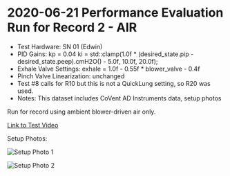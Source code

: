 # 2020-06-21 Performance Evaluation Run for Record 2 - AIR

- Test Hardware: SN 01 (Edwin)
- PID Gains: kp = 0.04 ki = std::clamp(1.0f * (desired_state.pip - desired_state.peep).cmH2O() - 5.0f, 10.0f, 20.0f);
- Exhale Valve Settings: exhale = 1.0f - 0.55f * blower_valve - 0.4f
- Pinch Valve Linearization: unchanged
- Test #8 calls for R10 but this is not a QuickLung setting, so R20 was used.
- Notes: This dataset includes CoVent AD Instruments data, setup photos

Run for record using ambient blower-driven air only.

[Link to Test Video](https://youtu.be/QBxoY5GSkGA)

Setup Photos:

![Setup Photo 1](SetupPhoto1.jpeg)

![Setup Photo 2](SetupPhoto2.jpeg)
